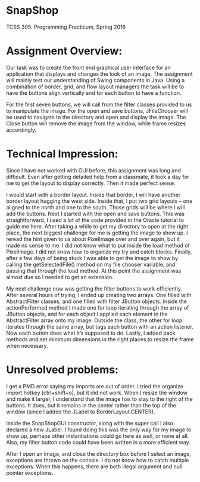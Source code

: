 # SnapShop

TCSS 305: Programming Practicum, Spring 2016

# Assignment Overview:
Our task was to create the front end graphical user interface for an application that displays and changes the look of an image. The assignment will mainly test our understanding of Swing components in Java. Using a combination of border, grid, and flow layout managers the task will be to have the buttons align vertically and for each button to have a function.  

For the first seven buttons, we will call from the filter classes provided to us to manipulate the image. For the open and save buttons, JFileChooser will be used to navigate to the directory and open and display the image. The Close button will remove the image from the window, while frame resizes accordingly.


# Technical Impression:
Since I have not worked with GUI before, this assignment was long and difficult. Even after getting detailed help from a classmate, it took a day for me to get the layout to display correctly. Then it made perfect sense. 

I would start with a border layout. Inside that border, I will have another border layout hugging the west side. Inside that, I put two grid layouts – one aligned to the north and one to the south. Those grids will be where I will add the buttons. Next I started with the open and save buttons. This was straightforward, I used a lot of the code provided in the Oracle tutorial to guide me here. After taking a while to get my directory to open at the right place, the next biggest challenge for me is getting the image to show up. I reread the hint given to us about PixelImage over and over again, but it made no sense to me. I did not know what to put inside the load method of PixelImage. I did not know how to organize my try and catch blocks. Finally, after a few days of being stuck I was able to get the image to show by calling the getSelectedFile() method on my file chooser variable, and passing that through the load method. At this point the assignment was almost due so I needed to get an extension. 

My next challenge now was getting the filter buttons to work efficiently. After several hours of trying, I ended up creating two arrays. One filled with AbstractFilter classes, and one filled with filter JButton objects. Inside the actionPerformed method I made one for loop iterating through the array of JButton objects, and for each object I applied each element in the AbstractFilter array onto my image. Outside the class, the other for loop iterates through the same array, but tags each button with an action listener. Now each button does what it’s supposed to do. Lastly, I added pack methods and set minimum dimensions in the right places to resize the frame when necessary.


# Unresolved problems:
I get a PMD error saying my imports are out of order. I tried the organize import hotkey (ctrl+shift+o), but it did not work. When I resize the window and make it larger, I understand that the image has to stay to the right of the buttons. It does, but it remains in the center rather than the top of the window (since I added the JLabel to BorderLayout.CENTER). 

Inside the SnapShopGUI constructor, along with the super call I also declared a new JLabel. I found doing this was the only way for my image to show up, perhaps other instantiations could go here as well, or none at all. Also, my filter button code could have been written in a more efficient way.  

After I open an image, and close the directory box before I select an image, exceptions are thrown on the console. I do not know how to catch multiple exceptions. When this happens, there are both illegal argument and null pointer exceptions. 



